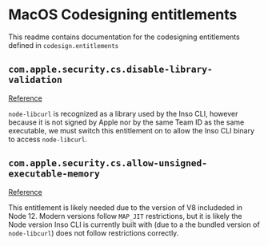 # MacOS Codesigning entitlements

This readme contains documentation for the codesigning entitlements defined in `codesign.entitlements`

## `com.apple.security.cs.disable-library-validation`

[Reference](https://developer.apple.com/documentation/bundleresources/entitlements/com_apple_security_cs_disable-library-validation)

`node-libcurl` is recognized as a library used by the Inso CLI, however because it is not signed by Apple nor by the same Team ID as the same executable, we must switch this entitlement on to allow the Inso CLI binary to access `node-libcurl`.

## `com.apple.security.cs.allow-unsigned-executable-memory`

[Reference](https://developer.apple.com/documentation/bundleresources/entitlements/com_apple_security_cs_allow-unsigned-executable-memory)

This entitlement is likely needed due to the version of V8 includeded in Node 12. Modern versions follow `MAP_JIT` restrictions, but it is likely the Node version Inso CLI is currently built with (due to a the bundled version of `node-libcurl`) does not follow restrictions correctly.
